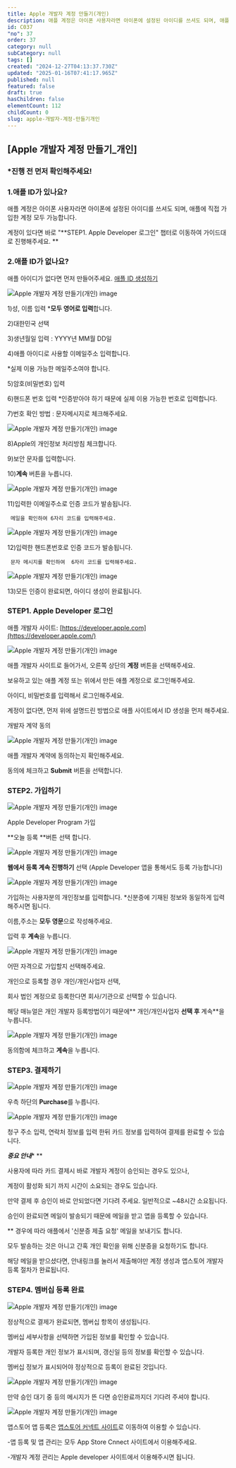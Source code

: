 ```yaml
---
title: Apple 개발자 계정 만들기(개인)
description: 애플 계정은 아이폰 사용자라면 아이폰에 설정된 아이디를 쓰셔도 되며, 애플에 직접 가입한 계정 모두 가능합니다. 계정이 있다면 바로 "STEP1. Apple Developer 로그인" 챕터로 이동하여 가이드대로 진행해주세요. 애플 아이디가 없다면 먼저 만들어주세요.
id: C037
"no": 37
order: 37
category: null
subCategory: null
tags: []
created: "2024-12-27T04:13:37.730Z"
updated: "2025-01-16T07:41:17.965Z"
published: null
featured: false
draft: true
hasChildren: false
elementCount: 112
childCount: 0
slug: apple-개발자-계정-만들기개인
---
```


## [Apple 개발자 계정 만들기_개인]



### *진행 전 먼저 확인해주세요!



### 1.애플 ID가 있나요? 

애플 계정은 아이폰 사용자라면 아이폰에 설정된 아이디를 쓰셔도 되며, 애플에 직접 가입한 계정 모두 가능합니다. 

계정이 있다면 바로 "**STEP1. Apple Developer 로그인" 챕터로 이동하여 가이드대로 진행해주세요. **



### 2.애플 ID가  없나요?

애플 아이디가 없다면 먼저 만들어주세요. [애플 ID 생성하기](https://account.apple.com/account)

![Apple 개발자 계정 만들기(개인) image](https://image.lemoncloud.io/99f9205f-2b7d-489c-a961-a46b1394fe27)

1)성, 이름 입력 ***모두 영어로 입력**합니다.

2)대한민국 선택

3)생년월일 입력 : YYYY년 MM월 DD일

4)애플 아이디로 사용할 이메일주소 입력합니다.

*실제 이용 가능한 메일주소여야 합니다.

5)암호(비밀번호) 입력

6)핸드폰 번호 입력 *인증받아야 하기 때문에 실제 이용 가능한 번호로 입력합니다.

7)번호 확인 방법 : 문자메시지로 체크해주세요.



![Apple 개발자 계정 만들기(개인) image](https://image.lemoncloud.io/a0b7fa65-0ed8-4a16-aa46-c9705b40a110)

8)Apple의 개인정보 처리방침 체크합니다.

9)보안 문자를 입력합니다.

10)**계속** 버튼을 누릅니다.



![Apple 개발자 계정 만들기(개인) image](https://image.lemoncloud.io/b17982cd-bb86-4748-8bbb-5501e4b84410)

11)입력한 이메일주소로 인증 코드가 발송됩니다. 

     메일을 확인하여 6자리 코드를 입력해주세요.



![Apple 개발자 계정 만들기(개인) image](https://image.lemoncloud.io/7656f21e-7631-4ce1-8be9-cd7a3cf642f3)

12)입력한 핸드폰번호로 인증 코드가 발송됩니다.

     문자 메시지를 확인하여  6자리 코드를 입력해주세요.



![Apple 개발자 계정 만들기(개인) image](https://image.lemoncloud.io/a368a7e5-74e2-48f7-84ad-5e5c322b0349)

13)모든 인증이 완료되면, 아이디 생성이 완료됩니다.



### STEP1.  Apple Developer 로그인



애플 개발자 사이트:  [https://developer.apple.com](https://developer.apple.com/)



![Apple 개발자 계정 만들기(개인) image](https://image.lemoncloud.io/bca27b1d-3122-4003-9178-91dc560cf9d8)

애플 개발자 사이트로 들어가서, 오른쪽 상단의 **계정** 버튼을 선택해주세요.

보유하고 있는 애플 계정 또는 위에서 만든 애플 계정으로 로그인해주세요.

아이디, 비밀번호를 입력해서 로그인해주세요.

계정이 없다면, 먼저 위에 설명드린 방법으로 애플 사이트에서 ID 생성을 먼저 해주세요. 



개발자 계약 동의

![Apple 개발자 계정 만들기(개인) image](https://image.lemoncloud.io/167e25fc-02bd-4f88-b002-b1c25c53a499)

애플 개발자 계약에 동의하는지 확인해주세요.

동의에 체크하고 **Submit** 버튼을 선택합니다.



### STEP2. 가입하기



![Apple 개발자 계정 만들기(개인) image](https://image.lemoncloud.io/81036d2b-60a3-4569-884f-fd7c5a1f16da)

Apple Developer Program 가입

**오늘 등록 **버튼 선택 합니다.



![Apple 개발자 계정 만들기(개인) image](https://image.lemoncloud.io/bedb6aa8-b46b-4cab-a8f2-192a1d2745ff)

**웹에서 등록 계속 진행하기** 선택 (Apple Developer 앱을 통해서도 등록 가능합니다)



![Apple 개발자 계정 만들기(개인) image](https://image.lemoncloud.io/68c5c2a6-5d4f-4401-ac94-673a64fa9913)

가입하는 사용자분의 개인정보를 입력합니다. *신분증에 기재된 정보와 동일하게 입력해주시면 됩니다.

이름,주소는 **모두 영문**으로 작성해주세요.

입력 후 **계속**을 누릅니다.



![Apple 개발자 계정 만들기(개인) image](https://image.lemoncloud.io/5244d47e-d1de-46ab-bda5-1f85f831bf57)

어떤 자격으로 가입할지 선택해주세요.

개인으로 등록할 경우 개인/개인사업자 선택,     

회사 법인 계정으로 등록한다면 회사/기관으로 선택할 수 있습니다.

해당 매뉴얼은 개인 개발자 등록방법이기 때문에** 개인/개인사업자 **선택 후** 계속**을 누릅니다.



![Apple 개발자 계정 만들기(개인) image](https://image.lemoncloud.io/b1415ed8-7154-4196-ac4f-6cad947f3e44)

동의함에 체크하고 **계속**을 누릅니다.



### STEP3. 결제하기



![Apple 개발자 계정 만들기(개인) image](https://image.lemoncloud.io/93c1679c-9997-4f12-a6f5-12bfe5f617b9)

우측 하단의 **Purchase**를 누릅니다.



![Apple 개발자 계정 만들기(개인) image](https://image.lemoncloud.io/213cf010-9a43-426d-b168-1d4a9d8ef3d4)

청구 주소 입력, 연락처 정보를 입력 한뒤 카드 정보를 입력하여 결제를 완료할 수 있습니다. 

***중요 안내**** **

사용자에 따라 카드 결제시 바로 개발자 계정이 승인되는 경우도 있으나,

계정이 활성화 되기 까지 시간이 소요되는 경우도 있습니다.

만약 결제 후 승인이 바로 안되었다면 기다려 주세요. 일반적으로 ~48시간 소요됩니다. 

 승인이 완료되면 메일이 발송되기 때문에 메일을 받고 앱을 등록할 수 있습니다. 

** 경우에 따라 애플에서  '신분증 제출 요청' 메일을 보내기도 합니다.

모두 발송하는 것은 아니고 간혹 개인 확인을 위해 신분증을 요청하기도 합니다.

해당 메일을 받으셨다면, 안내링크를 눌러서 제출해야만 계정 생성과 앱스토어 개발자 등록 절차가 완료됩니다.



### STEP4. 멤버십 등록 완료



![Apple 개발자 계정 만들기(개인) image](https://image.lemoncloud.io/495faca8-5f55-47dc-abac-7b0a65b0d809)

정상적으로 결제가 완료되면, 멤버십 항목이 생성됩니다.

멤버십 세부사항을 선택하면 가입된 정보를 확인할 수 있습니다. 

개발자 등록한 개인 정보가 표시되며, 갱신일 등의 정보를 확인할 수 있습니다.

멤버십 정보가 표시되어야 정상적으로 등록이 완료된 것입니다.



![Apple 개발자 계정 만들기(개인) image](https://image.lemoncloud.io/ddbfab31-5135-4a3e-a4d3-adc4c4c18421)

만약 승인 대기 중 등의 메시지가 뜬 다면 승인완료까지더 기다려 주셔야 합니다.



![Apple 개발자 계정 만들기(개인) image](https://image.lemoncloud.io/6ff34f2b-5795-452f-97a9-167ee85cb9f6)

앱스토어 앱 등록은 [앱스토어 커넥트 사이트](https://appstoreconnect.apple.com/login)로 이동하여 이용할 수 있습니다.

-앱 등록 및 앱 관리는 모두 App Store Cnnect 사이트에서 이용해주세요.

-개발자 계정 관리는 Apple developer 사이트에서 이용해주시면 됩니다.
